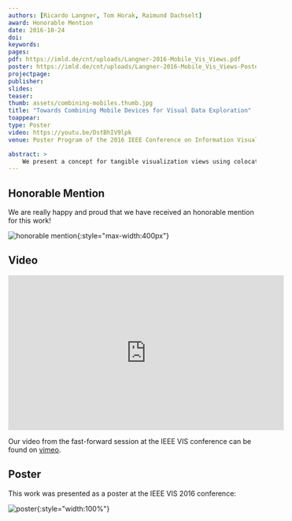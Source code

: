 ```yaml
---
authors: [Ricardo Langner, Tom Horak, Raimund Dachselt]
award: Honorable Mention
date: 2016-10-24
doi:
keywords:
pages:
pdf: https://imld.de/cnt/uploads/Langner-2016-Mobile_Vis_Views.pdf
poster: https://imld.de/cnt/uploads/Langner-2016-Mobile_Vis_Views-Poster.pdf
projectpage:
publisher:
slides:
teaser:
thumb: assets/combining-mobiles.thumb.jpg
title: "Towards Combining Mobile Devices for Visual Data Exploration"
toappear:
type: Poster
video: https://youtu.be/DstBhIV9lpk
venue: Poster Program of the 2016 IEEE Conference on Information Visualization (InfoVis)

abstract: >
    We present a concept for tangible visualization views using colocated,     spatially-aware mobile devices. The proposed concept takes advantage of ad-hoc device combinations and spatial arrangements, allowing users to interact with multiple coordinated visualization views distributed across mobile displays. In this work, we describe the basics of this concept and illustrate the potential of our approach by describing and implementing use cases of various visualization techniques.
---
```


## Honorable Mention
We are really happy and proud that we have received an honorable mention for this work!

![honorable mention](../assets/combining-mobiles.honorable_mention.jpg){:style="max-width:400px"}

## Video
<iframe width="560" height="315" src="https://www.youtube.com/embed/DstBhIV9lpk" frameborder="0" allowfullscreen></iframe>

Our video from the fast-forward session at the IEEE VIS conference can be found on [vimeo](https://vimeo.com/182985048).

## Poster
This work was presented as a poster at the IEEE VIS 2016 conference:

![poster](../assets/combining-mobiles.poster.png){:style="width:100%"}